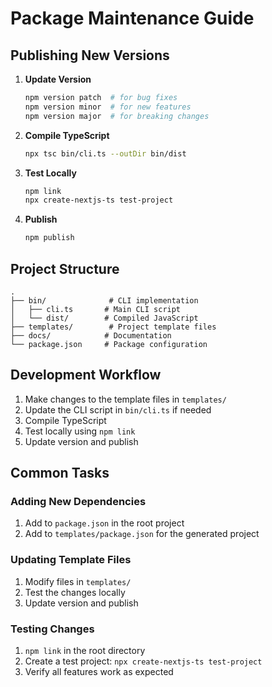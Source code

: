 # Package Maintenance Guide

## Publishing New Versions

1. **Update Version**

   ```bash
   npm version patch  # for bug fixes
   npm version minor  # for new features
   npm version major  # for breaking changes
   ```

2. **Compile TypeScript**

   ```bash
   npx tsc bin/cli.ts --outDir bin/dist
   ```

3. **Test Locally**

   ```bash
   npm link
   npx create-nextjs-ts test-project
   ```

4. **Publish**
   ```bash
   npm publish
   ```

## Project Structure

```
.
├── bin/              # CLI implementation
│   ├── cli.ts       # Main CLI script
│   └── dist/        # Compiled JavaScript
├── templates/        # Project template files
├── docs/            # Documentation
└── package.json     # Package configuration
```

## Development Workflow

1. Make changes to the template files in `templates/`
2. Update the CLI script in `bin/cli.ts` if needed
3. Compile TypeScript
4. Test locally using `npm link`
5. Update version and publish

## Common Tasks

### Adding New Dependencies

1. Add to `package.json` in the root project
2. Add to `templates/package.json` for the generated project

### Updating Template Files

1. Modify files in `templates/`
2. Test the changes locally
3. Update version and publish

### Testing Changes

1. `npm link` in the root directory
2. Create a test project: `npx create-nextjs-ts test-project`
3. Verify all features work as expected

